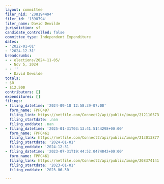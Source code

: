 ```yaml
---
layout: committee
filer_nid: '208194494'
filer_id: '1398794'
filer_name: David Dewilde
jurisdiction: sf
candidate_controlled: false
committee_type: Independent Expenditure
dates:
- '2022-01-01'
- '2024-12-31'
breadcrumbs:
- - elections/2024-11-05/
  - Nov 5, 2024
- - ''
  - David Dewilde
totals:
- $0
- $12,500
contributors: []
expenditures: []
filings:
- filing_datetime: '2024-09-18 12:58:39-07:00'
  form_name: FPPC497
  filing_link: https://netfile.com/Connect2/api/public/image/212110573
  filing_startdate: .nan
  filing_enddate: .nan
- filing_datetime: '2025-01-31T03:13:41.5144298+00:00'
  form_name: FPPC461
  filing_link: https://netfile.com/Connect2/api/public/image/213013877
  filing_startdate: '2024-01-01'
  filing_enddate: '2024-12-31'
- filing_datetime: '2023-07-31T19:44:52.0474042+00:00'
  form_name: FPPC461
  filing_link: https://netfile.com/Connect2/api/public/image/208374141
  filing_startdate: '2023-01-01'
  filing_enddate: '2023-06-30'

---
```

